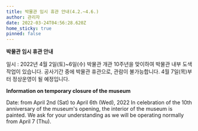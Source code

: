 ```yaml
---
title: 박물관 임시 휴관 안내(4.2.~4.6.)
author: 관리자
date: 2022-03-24T04:56:28.620Z
home_sticky: true
pinned: false
---
```

**박물관 임시 휴관 안내**

일시 : 2022년 4월 2일(토)~6일(수)
박물관 개관 10주년을 맞이하여 박물관 내부 도색작업이 있습니다. 
공사기간 중에 박물관 휴관으로, 관람이 불가능합니다. 
4월 7일(목)부터 정상운영이 될 예정입니다.

**Information on temporary closure of the museum**

Date: from April 2nd (Sat) to April 6th (Wed), 2022
In celebration of the 10th anniversary of the museum's opening, the interior of the museum is painted.
We ask for your understanding as we will be operating normally from April 7 (Thu).